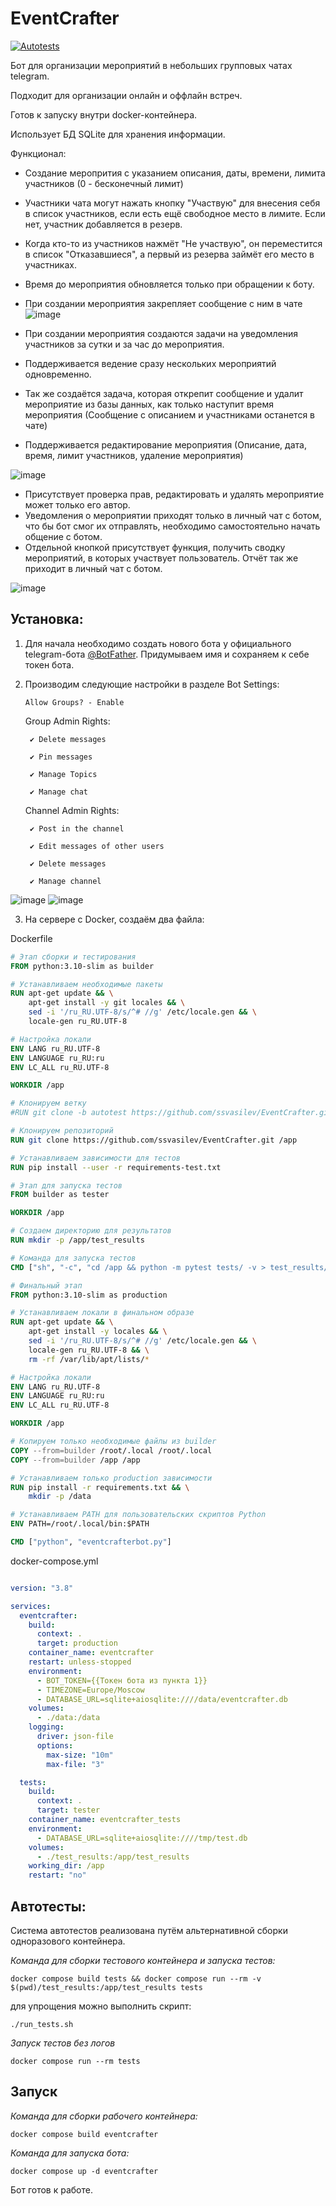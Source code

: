 # EventCrafter
[![Autotests](https://github.com/ssvasilev/EventCrafter/actions/workflows/tests.yml/badge.svg)](https://github.com/ssvasilev/EventCrafter/actions/workflows/tests.yml)

Бот для организации мероприятий в небольших групповых чатах telegram. 

Подходит для организации онлайн и оффлайн встреч. 

Готов к запуску внутри docker-контейнера. 

Использует БД SQLite для хранения информации.


Функционал:
  - Создание меропрития с указанием описания, даты, времени, лимита участников (0 - бесконечный лимит)
  - Участники чата могут нажать кнопку "Участвую" для внесения себя в список участников, если есть ещё свободное место в лимите. Если нет, участник добавляется в резерв.
  - Когда кто-то из участников нажмёт "Не участвую", он переместится в список "Отказавшиеся", а первый из резерва займёт его место в участниках.
  - Время до мероприятия обновляется только при обращении к боту.
  - При создании мероприятия закрепляет сообщение с ним в чате
  ![image](https://github.com/user-attachments/assets/891c48ac-f32a-4584-bcfb-196c212c7124)
  
  - При создании мероприятия создаются задачи на уведомления участников за сутки и за час до мероприятия.
  - Поддерживается ведение сразу нескольких мероприятий одновременно.
  - Так же создаётся задача, которая открепит сообщение и удалит мероприятие из базы данных, как только наступит время мероприятия (Сообщение с описанием и участниками останется в чате)
  - Поддерживается редактирование мероприятия (Описание, дата, время, лимит участников, удаление мероприятия)
  
  ![image](https://github.com/user-attachments/assets/d71ba3ac-1d21-4dfe-bcfc-40ae33154e3e)
  
  - Присутствует проверка прав, редактировать и удалять мероприятие может только его автор.
  - Уведомления о мероприятии приходят только в личный чат с ботом, что бы бот смог их отправлять, необходимо самостоятельно начать общение с ботом.
  - Отдельной кнопкой присутствует функция, получить сводку мероприятий, в которых участвует пользователь. Отчёт так же приходит в личный чат с ботом.
  
  ![image](https://github.com/user-attachments/assets/7c06714c-6c03-4c8f-9a1e-7ef5768c7d6c)

## Установка:
1. Для начала необходимо создать нового бота у официального telegram-бота [@BotFather](https://telegram.me/BotFather). Придумываем имя и сохраняем к себе токен бота.
2. Производим следующие настройки в разделе Bot Settings:
   
       Allow Groups? - Enable
   
   Group Admin Rights:
       
        ✔️ Delete messages
    
        ✔️ Pin messages
    
        ✔️ Manage Topics
    
        ✔️ Manage chat
       
   Channel Admin Rights:
    
        ✔️ Post in the channel
        
        ✔️ Edit messages of other users
        
        ✔️ Delete messages
        
        ✔️ Manage channel
![image](https://github.com/user-attachments/assets/0059c9b5-5384-47e6-b5db-8b242a02e611)
![image](https://github.com/user-attachments/assets/e5003b0e-d3be-4a50-bf19-933e4f34951e)

3. На сервере с Docker, создаём два файла:

Dockerfile     
```Dockerfile
# Этап сборки и тестирования
FROM python:3.10-slim as builder

# Устанавливаем необходимые пакеты
RUN apt-get update && \
    apt-get install -y git locales && \
    sed -i '/ru_RU.UTF-8/s/^# //g' /etc/locale.gen && \
    locale-gen ru_RU.UTF-8

# Настройка локали
ENV LANG ru_RU.UTF-8
ENV LANGUAGE ru_RU:ru
ENV LC_ALL ru_RU.UTF-8

WORKDIR /app

# Клонируем ветку
#RUN git clone -b autotest https://github.com/ssvasilev/EventCrafter.git /app

# Клонируем репозиторий
RUN git clone https://github.com/ssvasilev/EventCrafter.git /app

# Устанавливаем зависимости для тестов
RUN pip install --user -r requirements-test.txt

# Этап для запуска тестов
FROM builder as tester

WORKDIR /app

# Создаем директорию для результатов
RUN mkdir -p /app/test_results

# Команда для запуска тестов
CMD ["sh", "-c", "cd /app && python -m pytest tests/ -v > test_results/test_results.log 2>&1 || echo 'Tests failed'"]

# Финальный этап
FROM python:3.10-slim as production

# Устанавливаем локали в финальном образе
RUN apt-get update && \
    apt-get install -y locales && \
    sed -i '/ru_RU.UTF-8/s/^# //g' /etc/locale.gen && \
    locale-gen ru_RU.UTF-8 && \
    rm -rf /var/lib/apt/lists/*

# Настройка локали
ENV LANG ru_RU.UTF-8
ENV LANGUAGE ru_RU:ru
ENV LC_ALL ru_RU.UTF-8

WORKDIR /app

# Копируем только необходимые файлы из builder
COPY --from=builder /root/.local /root/.local
COPY --from=builder /app /app

# Устанавливаем только production зависимости
RUN pip install -r requirements.txt && \
    mkdir -p /data

# Устанавливаем PATH для пользовательских скриптов Python
ENV PATH=/root/.local/bin:$PATH

CMD ["python", "eventcrafterbot.py"]
```
docker-compose.yml
```docker-compose.yml

version: "3.8"

services:
  eventcrafter:
    build: 
      context: .
      target: production
    container_name: eventcrafter
    restart: unless-stopped
    environment:
      - BOT_TOKEN={{Токен бота из пункта 1}}
      - TIMEZONE=Europe/Moscow
      - DATABASE_URL=sqlite+aiosqlite:////data/eventcrafter.db
    volumes:
      - ./data:/data
    logging:
      driver: json-file
      options:
        max-size: "10m"
        max-file: "3"

  tests:
    build:
      context: .
      target: tester
    container_name: eventcrafter_tests
    environment:
      - DATABASE_URL=sqlite+aiosqlite:////tmp/test.db
    volumes:
      - ./test_results:/app/test_results
    working_dir: /app
    restart: "no"


```
## Автотесты:

Система автотестов реализована путём альтернативной сборки одноразового контейнера.

_Команда для сборки тестового контейнера и запуска тестов:_
```
docker compose build tests && docker compose run --rm -v $(pwd)/test_results:/app/test_results tests
```
для упрощения можно выполнить скрипт:

```
./run_tests.sh
```
_Запуск тестов без логов_
```
docker compose run --rm tests
```

## Запуск
_Команда для сборки рабочего контейнера:_
```
docker compose build eventcrafter
```

_Команда для запуска бота:_
```
docker compose up -d eventcrafter
```

Бот готов к работе.






